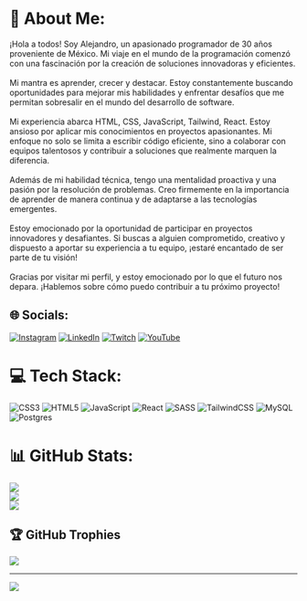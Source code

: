 # 💫 About Me:
¡Hola a todos! Soy Alejandro, un apasionado programador de 30 años proveniente de México. Mi viaje en el mundo de la programación comenzó con una fascinación por la creación de soluciones innovadoras y eficientes.<br><br>Mi mantra es aprender, crecer y destacar. Estoy constantemente buscando oportunidades para mejorar mis habilidades y enfrentar desafíos que me permitan sobresalir en el mundo del desarrollo de software.<br><br>Mi experiencia abarca HTML, CSS, JavaScript, Tailwind, React.  Estoy ansioso por aplicar mis conocimientos en proyectos apasionantes. Mi enfoque no solo se limita a escribir código eficiente, sino a colaborar con equipos talentosos y contribuir a soluciones que realmente marquen la diferencia.<br><br>Además de mi habilidad técnica, tengo una mentalidad proactiva y una pasión por la resolución de problemas. Creo firmemente en la importancia de aprender de manera continua y de adaptarse a las tecnologías emergentes.<br><br>Estoy emocionado por la oportunidad de participar en proyectos innovadores y desafiantes. Si buscas a alguien comprometido, creativo y dispuesto a aportar su experiencia a tu equipo, ¡estaré encantado de ser parte de tu visión!<br><br>Gracias por visitar mi perfil, y estoy emocionado por lo que el futuro nos depara. ¡Hablemos sobre cómo puedo contribuir a tu próximo proyecto!


## 🌐 Socials:
[![Instagram](https://img.shields.io/badge/Instagram-%23E4405F.svg?logo=Instagram&logoColor=white)](https://instagram.com/serranoh93) [![LinkedIn](https://img.shields.io/badge/LinkedIn-%230077B5.svg?logo=linkedin&logoColor=white)](https://linkedin.com/in/serranoh93) [![Twitch](https://img.shields.io/badge/Twitch-%239146FF.svg?logo=Twitch&logoColor=white)](https://twitch.tv/Serranoh93) [![YouTube](https://img.shields.io/badge/YouTube-%23FF0000.svg?logo=YouTube&logoColor=white)](https://youtube.com/@a.serrano8657) 

# 💻 Tech Stack:
![CSS3](https://img.shields.io/badge/css3-%231572B6.svg?style=for-the-badge&logo=css3&logoColor=white) ![HTML5](https://img.shields.io/badge/html5-%23E34F26.svg?style=for-the-badge&logo=html5&logoColor=white) ![JavaScript](https://img.shields.io/badge/javascript-%23323330.svg?style=for-the-badge&logo=javascript&logoColor=%23F7DF1E) ![React](https://img.shields.io/badge/react-%2320232a.svg?style=for-the-badge&logo=react&logoColor=%2361DAFB) ![SASS](https://img.shields.io/badge/SASS-hotpink.svg?style=for-the-badge&logo=SASS&logoColor=white) ![TailwindCSS](https://img.shields.io/badge/tailwindcss-%2338B2AC.svg?style=for-the-badge&logo=tailwind-css&logoColor=white) ![MySQL](https://img.shields.io/badge/mysql-%2300000f.svg?style=for-the-badge&logo=mysql&logoColor=white) ![Postgres](https://img.shields.io/badge/postgres-%23316192.svg?style=for-the-badge&logo=postgresql&logoColor=white)
# 📊 GitHub Stats:
![](https://github-readme-stats.vercel.app/api?username=SerranoH93&theme=prussian&hide_border=false&include_all_commits=false&count_private=false)<br/>
![](https://github-readme-streak-stats.herokuapp.com/?user=SerranoH93&theme=prussian&hide_border=false)<br/>
![](https://github-readme-stats.vercel.app/api/top-langs/?username=SerranoH93&theme=prussian&hide_border=false&include_all_commits=false&count_private=false&layout=compact)

## 🏆 GitHub Trophies
![](https://github-profile-trophy.vercel.app/?username=SerranoH93&theme=darkhub&no-frame=false&no-bg=true&margin-w=4)

---
[![](https://visitcount.itsvg.in/api?id=SerranoH93&icon=0&color=0)](https://visitcount.itsvg.in)

<!-- Proudly created with GPRM ( https://gprm.itsvg.in ) -->
